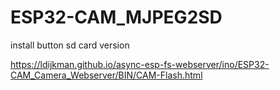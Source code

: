 # ESP32-CAM_MJPEG2SD

install button   sd card version 

https://ldijkman.github.io/async-esp-fs-webserver/ino/ESP32-CAM_Camera_Webserver/BIN/CAM-Flash.html
